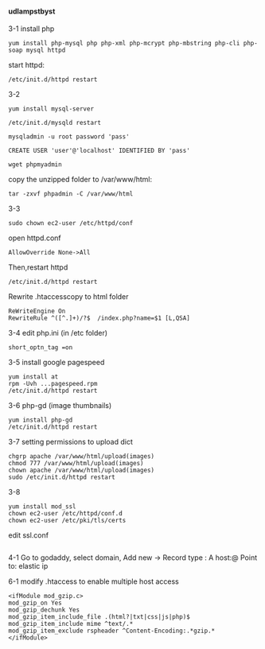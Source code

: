 #### udlampstbyst
3-1 install php
```
yum install php-mysql php php-xml php-mcrypt php-mbstring php-cli php-soap mysql httpd
```
start httpd:
```
/etc/init.d/httpd restart
```

3-2
```
yum install mysql-server
```
```
/etc/init.d/mysqld restart
```
```
mysqladmin -u root password 'pass'
```
```
CREATE USER 'user'@'localhost' IDENTIFIED BY 'pass'
```
```
wget phpmyadmin
```
copy the unzipped folder to /var/www/html:
```
tar -zxvf phpadmin -C /var/www/html
```
3-3
```
sudo chown ec2-user /etc/httpd/conf
```
open httpd.conf
```
AllowOverride None->All
```
Then,restart httpd
```
/etc/init.d/httpd restart
```
Rewrite .htaccesscopy to html folder
```
ReWriteEngine On
RewriteRule ^([^.]+)/?$  /index.php?name=$1 [L,QSA]
```

3-4
edit php.ini  (in /etc folder)
```
short_optn_tag =on
```

3-5
install google pagespeed
```
yum install at
rpm -Uvh ...pagespeed.rpm
/etc/init.d/httpd restart
```

3-6
php-gd (image thumbnails)
```
yum install php-gd
/etc/init.d/httpd restart
```



3-7
setting permissions to upload dict
```
chgrp apache /var/www/html/upload(images)
chmod 777 /var/www/html/upload(images)
chown apache /var/www/html/upload(images)
sudo /etc/init.d/httpd restart
```
3-8
```
yum install mod_ssl
chown ec2-user /etc/httpd/conf.d
chown ec2-user /etc/pki/tls/certs
```
edit ssl.conf
```
```
4-1
Go to godaddy, select domain, Add new ->
Record type : A
host:@
Point to: elastic ip

6-1
modify .htaccess to enable multiple host access
```
<ifModule mod_gzip.c>
mod_gzip_on Yes
mod_gzip_dechunk Yes
mod_gzip_item_include_file .(html?|txt|css|js|php)$
mod_gzip_item_include mime ^text/.*
mod_gzip_item_exclude rspheader ^Content-Encoding:.*gzip.*
</ifModule>


